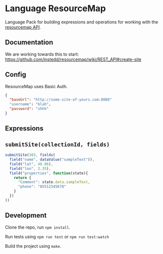 Language ResourceMap
==============

Language Pack for building expressions and operations for working with
the [resourcemap API](https://github.com/instedd/resourcemap/wiki/REST_API).

Documentation
-------------

We are working towards this to start: https://github.com/instedd/resourcemap/wiki/REST_API#create-site

Config
------
ResourceMap uses Basic Auth.
```json
{
  "baseUrl": "http://some-site-of-yours.com:8080"
  "username": "blah",
  "password": "shhh"
}
```

Expressions
-----------

## `submitSite(collectionId, fields)`
```js
submitSite(303, fields(
  field("name", dataValue("sampleText")),
  field("lat", 48.86),
  field("lon", 2.35),
  field("properties", function(state){
    return {
      "Comment": state.data.sampleText,
      "phone": "85512345678"
    }
  })
))
```

Development
-----------

Clone the repo, run `npm install`.

Run tests using `npm run test` or `npm run test:watch`

Build the project using `make`.
